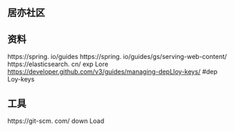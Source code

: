 ## 居亦社区

## 资料
https://spring. io/guides
https://spring. io/guides/gs/serving-web-content/
https://elasticsearch. cn/ exp Lore
https://developer.github.com/v3/guides/managing-depLloy-keys/ #dep Loy-keys


## 工具
https://git-scm. com/ down Load
